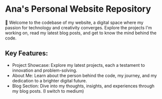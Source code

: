 # Ana's Personal Website Repository
🚀 Welcome to the codebase of my website, a digital space where my passion for technology and creativity converges. Explore the projects I'm working on, read my latest blog posts, and get to know the mind behind the code.

## Key Features:
* Project Showcase: Explore my latest projects, each a testament to innovation and problem-solving.
* About Me: Learn about the person behind the code, my journey, and my dedication to a brighter digital future.
* Blog Section: Dive into my thoughts, insights, and experiences through my blog posts. (I switch to medium)
